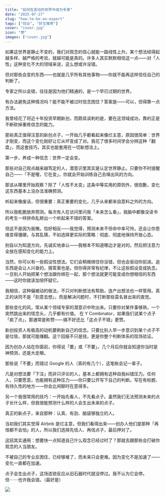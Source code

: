 ```yaml
---
title: "如何在变动的世界中成为专家"
date: "2025-07-27"
slug: "how-to-be-an-expert"
tags: ["创业", "好文推荐"]
cover: "cover.jpg"
icon: "😎"
images: ["cover.jpg"]
---
```

如果这世界是静止不变的，我们对观念的信心就能一路线性上升。某个想法经得起越多样、越严格的考验，就越可能是真的。许多人其实默默相信这一点——对「人性」这种变化不大的领域来说，这么想或许没错。



但对那些会变的东西——也就是几乎所有其他事物——你就不能再这样信任自己的判断了。



专家之所以会错，往往是因为他们精通的，是一个早已过期的世界。



有办法避免这种情况吗？能不能不被过时信念困住？答案是——可以，但得靠一点方法。



我曾经花了将近十年投资早期新创，而颇具讽刺的是，要在这领域成功，靠的正是不断砍掉重练信念的能力。



那些真正值得注意的新创点子，一开始几乎都看起来像烂主意，原因很简单：世界才刚变，而这个变化刚好让它从坏变成了对。我花了很多时间学会分辨这种「翻盘」，而这套技巧，其实也能套用在一切新想法上。



第一步，养成一种信念：世界一定会变。



那些对自己观点越来越笃定的人，潜意识里其实是认定世界静止。只要你不时提醒自己——「不是喔，它在变」，你就会开始训练自己去嗅出风的方向。



那该从哪里开始观察？除了「人性不太变」这条中等实用的原则外，很抱歉，变化这东西基本上没办法准确预测。



听起来像废话，但很重要：真正重要的变化，几乎从来都来自意料之外的方向。



所以我乾脆放弃预测。每次有人在访问里问我「未来怎么看」，我脑中都像没读书的考生一样拼命乱掰出一个听起来不错的答案。



但这不是因为我懒。恰好相反——我觉得，预测未来不但命中率可怜，还会让你思维变得僵硬。与其乱猜，不如选择更实际的策略：彻底、彻底地保持开放心态。



别自以为知道方向，先诚实地承认——我根本不知道哪边才是对的。然后把注意力全放在感知变化的能力上。



当然，你可以有一些假设性想法。它们会稍微绑住你没错，但也会驱动你前进。追东西是会让人兴奋的，猜答案也是。但你得非常有纪律，不让这些假设变成执念。
一旦别人开始把某个想法跟你绑在一起，那个想法就更可能变成你想相信的东西——这时你就该加倍怀疑它。



我相信，这种偏被动的做法，不只对判断想法有帮助，连产出想法也一样管用。真正的诀窍不是「刻意去想」，而是解决问题时，不打断那些莫名冒出来的直觉。



那些变化的风，常从某个领域专家的潜意识中吹出来。只要你对某件事够熟，一个突然跳出来的怪念头，几乎都有价值。
在 Y Combinator，如果我们说某个点子「疯了点」，那通常是称赞——搞不好还比「这点子不错」更赞。



新创投资人有极高的动机要刷新自己的信念。只要比别人早一步意识到某个点子不是垃圾，那就可能赚翻。这个回报不只是钱，更是你整个判断体系的现场验证。



因为创办人站在你面前，你得说「要」或「不要」，几个月后你就会知道你当时是神预测，还是大走眼。



那些说「不要」而错过 Google 的人（真的有几个），这笔帐会记一辈子。



凡是对想法要「下注」而非只评论的人，基本上都拥有这种自我纠错压力。任何人，只要愿意，也能拥有这种压力——你只要公开写下自己的判断。写在有标题、有持久性的地方——你会比闲聊时在意得多。



另一个我很常用的技巧：一开始先看人，不先看点子。虽然我们无法预测未来的点子长什么样，但我很能预测什么样的人会生出未来的点子。



真正的新点子，来自那种：认真、有劲、脑袋够独立的人。



当初我们其实觉得 Airbnb 是烂主意，但我们看得出来——创办人他们是那种「再怪都不会怕」的人，所以我们选择先信人、再信点子，最后押对了。



这招其实通用：想要快一点知道自己什么观念已经过时了？那就去跟那些会打破你观念的人当朋友。



不被自己的专业反困住，已经够难了，而未来只会更难。因为变化不是加速了——变化一直都在加速。



点子会生出点子，这场连锁反应从旧石器时代就没停过。我不认为它会停。
但⋯⋯也许我会错。（最好是）




![](https://prod-files-secure.s3.us-west-2.amazonaws.com/112d0858-5090-4d34-a606-b75eb8d65fd2/46476355-9cf3-4e99-9b7a-3531bc426380/1000202064.png?X-Amz-Algorithm=AWS4-HMAC-SHA256&X-Amz-Content-Sha256=UNSIGNED-PAYLOAD&X-Amz-Credential=ASIAZI2LB4665EUFO7KR%2F20251017%2Fus-west-2%2Fs3%2Faws4_request&X-Amz-Date=20251017T191028Z&X-Amz-Expires=3600&X-Amz-Security-Token=IQoJb3JpZ2luX2VjEAIaCXVzLXdlc3QtMiJGMEQCIEtWOSOD2WRv%2Bsz8iFcRrPko34ys9nP6L53YorohGa7TAiAsSTRzSBCfE8KXkvxhY9WYE1t84LGLB3S0SsX8lc%2BAdyqIBAir%2F%2F%2F%2F%2F%2F%2F%2F%2F%2F8BEAAaDDYzNzQyMzE4MzgwNSIM5nZW1kpyZkraqZ1hKtwD1O%2BJScsjOu%2B9Kj4iADeUBoYKfhafqVAnatUajol8HvYQTjAIPlyxzhdhgyM4WYFJFN7ICAHzlNMlS4rrqQ7%2Bvd7rvgavnxMHFl7%2FOg9JQd60Tc0Gd6N2YqvQmcGWYq1ZXYhrT%2FPCtLEDSPkFKqbBM84r%2BJZ0Lv%2FD%2BJsI3E2jORqTcQbtSdSIgzJtJ5DNDYl6JosdlQxToBZ%2FOInPPOvrpEYYGegTCEdp40eC7TVIc%2Fbk7nq%2B7oAMAtOtQcaihVvGrxOHADZkXui1zeBh%2BqrAtJ5aq5UPxJPHFlf8rR9W3bYpOanrAfrxjshlYCo4z4CWqMYWPTmfWqiXrReeEGeiNr56zcywM9PPd%2F4boWTB4f2wq0j994s9ssZhxCY%2FkmrHrmueBWDhJ5VMqTp397etMact%2Bbb5pLgM%2BFmd5H3gaX5XtYUD1krFLtkzCvd%2F1XEe0yrI3AEYoUhlJyxmRQ9G5FhSiJF42WisszoWU2EqKW4sykBtBrLt8%2FJBa3aNo1Y3xaMkFg8cW0kjTBYisvWURM9a7sFGTT0zy%2BQdckT5LoOxErmR80wGMOf%2BF2onFQBNTUEzYb2DDQO%2BUqE%2Be8v4wPHDxdmzTwa2qw21kjHMCHxhz7A5WpndiqMaauwwrP7JxwY6pgFQfviWG6qrxVxAAjGD1mGILBbwwbvqRy3UYHbDQLq71TRyMso9zJu8hyRmGfaLC0CLKBfXG%2BCrT4RKSCxygt2KWQHt2dJRhSgpUSoQLGdbl4%2B9Jz2EkF1%2FPEYQr4L1qDd4zdIjoiL2Wa%2BLU0AHT0a73MEifvEb9sJsyCT3xylaA9VjFXPDbrcgRZR4%2BFulcSEX5W9gfYXqRtLI%2BF8nkIuoINvTCn3j&X-Amz-Signature=81e8c81c4153b85261f56c74c1bb4f33fa66de0b4a090f73cf0a0e4236c4d66f&X-Amz-SignedHeaders=host&x-amz-checksum-mode=ENABLED&x-id=GetObject)

